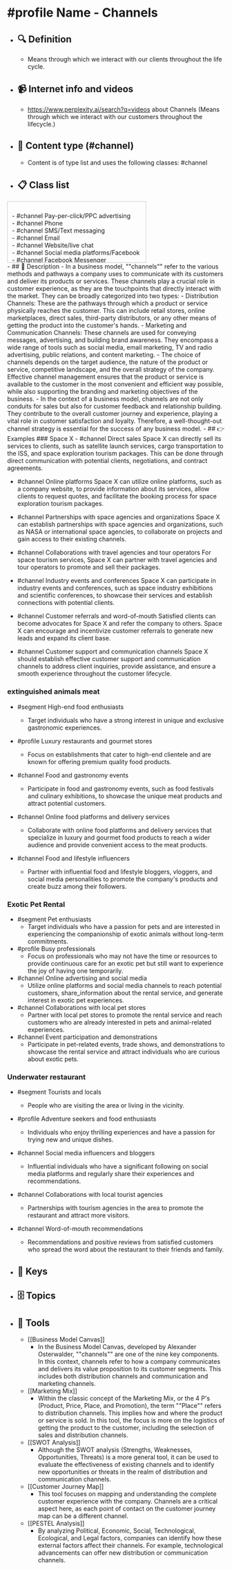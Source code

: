 # #profile Name - Channels
- ## 🔍 Definition
  - Means through which we interact with our clients throughout the life cycle.
- ## 📹 Internet info and videos
  - https://www.perplexity.ai/search?q=videos about Channels (Means through which we interact with our customers throughout the lifecycle.)
- ## 📰 Content type (#channel)
  - Content is of type list and uses the following classes: #channel

- ## 📋 Class list

<div style='max-height: 120px; overflow-y: auto; border: 1px solid #ccc; padding: 10px; width: 300px;'>
  <ul style='list-style-type: none; padding-left: 0;'>
<li>- #channel  Pay-per-click/PPC advertising</li>
<li>- #channel  Phone</li>
<li>- #channel  SMS/Text messaging</li>
<li>- #channel  Email</li>
<li>- #channel  Website/live chat</li>
<li>- #channel  Social media platforms/Facebook</li>
<li>- #channel  Facebook Messenger</li>
<li>- #channel  Social media platforms/Twitter</li>
<li>- #channel  Social media platforms/Instagram</li>
<li>- #channel  Social media platforms/LinkedIn</li>
<li>- #channel  LinkedIn profile</li>
<li>- #channel  LinkedIn Company Page</li>
<li>- #channel  LinkedIn Ads</li>
<li>- #channel  Social media platforms/Snapchat</li>
<li>- #channel  Social media platforms/TikTok</li>
<li>- #channel  Social media platforms/Pinterest</li>
<li>- #channel  Social media platforms/Reddit</li>
<li>- #channel  Social media platforms/Quora</li>
<li>- #channel  Social media platforms/Medium</li>
<li>- #channel  Social media platforms/YouTube</li>
<li>- #channel  YouTube Ads</li>
<li>- #channel  Twitter profile</li>
<li>- #channel  Twitter Ads</li>
<li>- #channel  WhatsApp</li>
<li>- #channel  Instagram profile</li>
<li>- #channel  Instagram Ads</li>
<li>- #channel  Snapchat</li>
<li>- #channel  Blog</li>
<li>- #channel  Influencer partnerships</li>
<li>- #channel  Podcasts</li>
<li>- #channel  Webinars</li>
<li>- #channel  Virtual events</li>
<li>- #channel  Online communities</li>
<li>- #channel  Customer forums</li>
<li>- #channel  Customer feedback surveys</li>
<li>- #channel  Online product demos</li>
<li>- #channel  Mobile app push notifications</li>
<li>- #channel  Mobile app in-app messaging</li>
<li>- #channel  Customer support ticketing system</li>
<li>- #channel  Help center or knowledge base</li>
<li>- #channel  FAQ section on website</li>
<li>- #channel  Product packaging and inserts</li>
<li>- #channel  Print advertising</li>
<li>- #channel  Radio ads</li>
<li>- #channel  Television ads</li>
<li>- #channel  Direct mail</li>
<li>- #channel  Sponsorship of events or conferences</li>
<li>- #channel  Public relations/Press releases</li>
<li>- #channel  Public relations/Media outreach</li>
<li>- #channel  Content marketing</li>
<li>- #channel  Search engine optimization/SEO</li>
<li>- #channel  Google Ads</li>
<li>- #channel  Display advertising</li>
<li>- #channel  Native advertising</li>
<li>- #channel  Affiliate marketing</li>
<li>- #channel  Referral programs</li>
<li>- #channel  Customer loyalty programs</li>
<li>- #channel  Product placement in TV shows or movies</li>
<li>- #channel  Influencer marketing campaigns</li>
<li>- #channel  Partnerships with complementary brands</li>
<li>- #channel  Customer testimonials and case studies</li>
<li>- #channel  Online review platforms/Yelp</li>
<li>- #channel  Online review platforms/Google Reviews</li>
<li>- #channel  Word-of-mouth referrals</li>
<li>- #channel  Sales team interactions</li>
<li>- #channel  Trade shows and exhibitions</li>
<li>- #channel  Industry conferences and events</li>
<li>- #channel  Networking events</li>
<li>- #channel  Cold outreach emails</li>
<li>- #channel  Sales presentations</li>
<li>- #channel  Sales follow-up calls</li>
<li>- #channel  Customer onboarding calls</li>
<li>- #channel  Sales demos</li>
<li>- #channel  Customer success manager check-ins</li>
<li>- #channel  Cross-promotion with other businesses</li>
<li>- #channel  Online marketplaces/Amazon</li>
<li>- #channel  Online marketplaces/eBay</li>
<li>- #channel  E-commerce platforms/Shopify</li>
<li>- #channel  E-commerce platforms/WooCommerce</li>
<li>- #channel  Payment gateways/PayPal</li>
<li>- #channel  Payment gateways/Stripe</li>
<li>- #channel  Mobile wallets/Apple Pay</li>
<li>- #channel  Mobile wallets/Google Pay</li>
<li>- #channel  Affiliate networks</li>
<li>- #channel  Content syndication platforms</li>
<li>- #channel  Online advertising networks</li>
<li>- #channel  Email newsletters</li>
<li>- #channel  Web push notifications</li>
<li>- #channel  Influencer takeovers on social media</li>
<li>- #channel  Chatbots</li>
<li>- #channel  Voice assistants/Alexa</li>
<li>- #channel  Voice assistants/Google Assistant</li>
<li>- #channel  Virtual reality/VR experiences</li>
<li>- #channel  Augmented reality/AR experiences</li>
<li>- #channel  Customer referral platforms</li>
<li>- #channel  Online booking systems</li>
<li>- #channel  Interactive quizzes or assessments</li>
<li>- #channel  Surveys and polls</li>
<li>- #channel  Live video streaming/Facebook Live</li>
<li>- #channel  Live video streaming/Instagram Live</li>
<li>- #channel  Product sampling campaigns</li>
<li>- #channel  Crowdfunding platforms</li>
<li>- #channel  Online auctions</li>
<li>- #channel  Online classifieds</li>
<li>- #channel  Mobile app stores/Apple App Store</li>
<li>- #channel  Mobile app stores/Google Play Store</li>
<li>- #channel  User-generated content campaigns</li>
<li>- #channel  Loyalty apps</li>
<li>- #channel  SMS marketing campaigns</li>
<li>- #channel  Mobile wallet loyalty cards</li>
<li>- #channel  Customer feedback platforms</li>
<li>- #channel  Live chat support software</li>
<li>- #channel  Influencer endorsements</li>
<li>- #channel  Branded merchandise</li>
<li>- #channel  Virtual reality/VR storefronts</li>
<li>- #channel  Augmented reality/AR try-on experiences</li>
<li>- #channel  Online contest or giveaway platforms</li>
<li>- #channel  Social media contests or giveaways</li>
<li>- #channel  Customer appreciation events</li>
<li>- #channel  User-generated content competitions</li>
<li>- #channel  Bullseye framework/Viral Marketing</li>
<li>- #channel  Bullseye framework/Public relations</li>
<li>- #channel  Bullseye framework/Unconventional PR</li>
<li>- #channel  Bullseye framework/Search Engine Marketing</li>
<li>- #channel  Bullseye framework/Social & Display Ads</li>
<li>- #channel  Bullseye framework/Offline Advertising</li>
<li>- #channel  Bullseye framework/SEO</li>
<li>- #channel  Bullseye framework/Content Marketing</li>
<li>- #channel  Bullseye framework/Email Marketing</li>
<li>- #channel  Bullseye framework/Engineering As Marketing</li>
<li>- #channel  Bullseye framework/Business Development</li>
<li>- #channel  Bullseye framework/Sales</li>
<li>- #channel  Bullseye framework/Affiliate Programs</li>
<li>- #channel  Bullseye framework/Existing Platforms</li>
<li>- #channel  Bullseye framework/Events</li>
<li>- #channel  Bullseye framework/Speaking Engagements</li>
<li>- #channel  Bullseye framework/Community Building</li>
<li>- #channel  Bullseye framework/Targeting Blogs</li>
<li>- #channel  Bullseye framework/Trade Shows (inc. Virtual)</li>

  </ul>
</div>
- ## 📖 Description
  - In a business model, ""channels"" refer to the various methods and pathways a company uses to communicate with its customers and deliver its products or services. These channels play a crucial role in customer experience, as they are the touchpoints that directly interact with the market. They can be broadly categorized into two types:
  - Distribution Channels: These are the pathways through which a product or service physically reaches the customer. This can include retail stores, online marketplaces, direct sales, third-party distributors, or any other means of getting the product into the customer's hands.
  - Marketing and Communication Channels: These channels are used for conveying messages, advertising, and building brand awareness. They encompass a wide range of tools such as social media, email marketing, TV and radio advertising, public relations, and content marketing.
  - The choice of channels depends on the target audience, the nature of the product or service, competitive landscape, and the overall strategy of the company. Effective channel management ensures that the product or service is available to the customer in the most convenient and efficient way possible, while also supporting the branding and marketing objectives of the business.
  - In the context of a business model, channels are not only conduits for sales but also for customer feedback and relationship building. They contribute to the overall customer journey and experience, playing a vital role in customer satisfaction and loyalty. Therefore, a well-thought-out channel strategy is essential for the success of any business model.
- ## 👉 Examples
  ### Space X
  - #channel Direct sales
  Space X can directly sell its services to clients, such as satellite launch services, cargo transportation to the ISS, and space exploration tourism packages. This can be done through direct communication with potential clients, negotiations, and contract agreements.
  
  - #channel Online platforms
  Space X can utilize online platforms, such as a company website, to provide information about its services, allow clients to request quotes, and facilitate the booking process for space exploration tourism packages.
  
  - #channel Partnerships with space agencies and organizations
  Space X can establish partnerships with space agencies and organizations, such as NASA or international space agencies, to collaborate on projects and gain access to their existing channels.
  
  - #channel Collaborations with travel agencies and tour operators
  For space tourism services, Space X can partner with travel agencies and tour operators to promote and sell their packages.
  
  - #channel Industry events and conferences
  Space X can participate in industry events and conferences, such as space industry exhibitions and scientific conferences, to showcase their services and establish connections with potential clients.
  
  - #channel Customer referrals and word-of-mouth
  Satisfied clients can become advocates for Space X and refer the company to others. Space X can encourage and incentivize customer referrals to generate new leads and expand its client base.
  
  - #channel Customer support and communication channels
  Space X should establish effective customer support and communication channels to address client inquiries, provide assistance, and ensure a smooth experience throughout the customer lifecycle.
  ### 
  
  ### extinguished animals meat
  - #segment High-end food enthusiasts
  	- Target individuals who have a strong interest in unique and exclusive gastronomic experiences.
    
  - #profile Luxury restaurants and gourmet stores
  	- Focus on establishments that cater to high-end clientele and are known for offering premium quality food products.
    
  - #channel Food and gastronomy events
  	- Participate in food and gastronomy events, such as food festivals and culinary exhibitions, to showcase the unique meat products and attract potential customers.
    
  - #channel Online food platforms and delivery services
  	- Collaborate with online food platforms and delivery services that specialize in luxury and gourmet food products to reach a wider audience and provide convenient access to the meat products.
    
  - #channel Food and lifestyle influencers
  	- Partner with influential food and lifestyle bloggers, vloggers, and social media personalities to promote the company's products and create buzz among their followers.
  ### Exotic Pet Rental
  - #segment Pet enthusiasts
  	- Target individuals who have a passion for pets and are interested in experiencing the companionship of exotic animals without long-term commitments.
  - #profile Busy professionals
  	- Focus on professionals who may not have the time or resources to provide continuous care for an exotic pet but still want to experience the joy of having one temporarily.
  - #channel Online advertising and social media
  	- Utilize online platforms and social media channels to reach potential customers, share_information about the rental service, and generate interest in exotic pet experiences.
  - #channel Collaborations with local pet stores
  	- Partner with local pet stores to promote the rental service and reach customers who are already interested in pets and animal-related experiences.
  - #channel Event participation and demonstrations
  	- Participate in pet-related events, trade shows, and demonstrations to showcase the rental service and attract individuals who are curious about exotic pets.
  ### Underwater restaurant
  - #segment Tourists and locals
  	- People who are visiting the area or living in the vicinity.
  - #profile Adventure seekers and food enthusiasts
  	- Individuals who enjoy thrilling experiences and have a passion for trying new and unique dishes.
  - #channel Social media influencers and bloggers
  	- Influential individuals who have a significant following on social media platforms and regularly share their experiences and recommendations.
  - #channel Collaborations with local tourist agencies
  	- Partnerships with tourism agencies in the area to promote the restaurant and attract more visitors.
  - #channel Word-of-mouth recommendations
  	- Recommendations and positive reviews from satisfied customers who spread the word about the restaurant to their friends and family.
- ## 🔑 Keys
  
- ## 🗄️ Topics
  
- ## 🧰 Tools
  - [[Business Model Canvas]]
    - In the Business Model Canvas, developed by Alexander Osterwalder, ""channels"" are one of the nine key components. In this context, channels refer to how a company communicates and delivers its value proposition to its customer segments. This includes both distribution channels and communication and marketing channels.
  - [[Marketing Mix]]
    - Within the classic concept of the Marketing Mix, or the 4 P's (Product, Price, Place, and Promotion), the term ""Place"" refers to distribution channels. This implies how and where the product or service is sold. In this tool, the focus is more on the logistics of getting the product to the customer, including the selection of sales and distribution channels.
  - [[SWOT Analysis]]
    - Although the SWOT analysis (Strengths, Weaknesses, Opportunities, Threats) is a more general tool, it can be used to evaluate the effectiveness of existing channels and to identify new opportunities or threats in the realm of distribution and communication channels.
  - [[Customer Journey Map]]
    - This tool focuses on mapping and understanding the complete customer experience with the company. Channels are a critical aspect here, as each point of contact on the customer journey map can be a different channel.
  - [[PESTEL Analysis]]
    - By analyzing Political, Economic, Social, Technological, Ecological, and Legal factors, companies can identify how these external factors affect their channels. For example, technological advancements can offer new distribution or communication channels.
